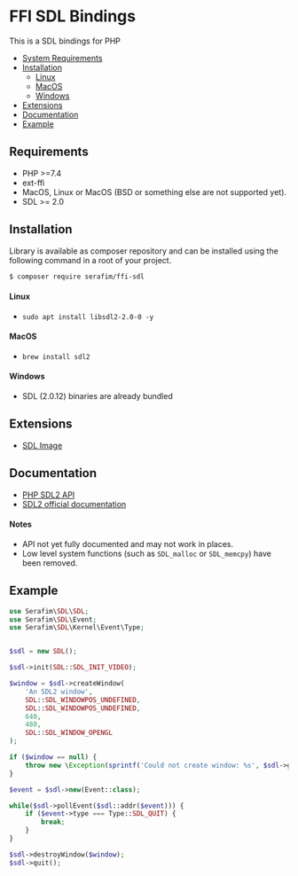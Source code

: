 # FFI SDL Bindings

This is a SDL bindings for PHP

- [System Requirements](#requirements)
- [Installation](#installation)
    - [Linux](#linux)
    - [MacOS](#macos)
    - [Windows](#windows)
- [Extensions](#extensions)
- [Documentation](#documentation)
- [Example](#example)

## Requirements

- PHP >=7.4
- ext-ffi
- MacOS, Linux or MacOS (BSD or something else are not supported yet).
- SDL >= 2.0

## Installation

Library is available as composer repository and can be 
installed using the following command in a root of your project.

```bash
$ composer require serafim/ffi-sdl
```

#### Linux

- `sudo apt install libsdl2-2.0-0 -y`

#### MacOS

- `brew install sdl2`

#### Windows

- SDL (2.0.12) binaries are already bundled

## Extensions

- [SDL Image](https://github.com/SerafimArts/ffi-sdl-image)

## Documentation

- [PHP SDL2 API](docs/api.md)
- [SDL2 official documentation](https://wiki.libsdl.org/FrontPage)

#### Notes

- API not yet fully documented and may not work in places.
- Low level system functions (such as `SDL_malloc` or `SDL_memcpy`) have been removed.

## Example

```php
use Serafim\SDL\SDL;
use Serafim\SDL\Event;
use Serafim\SDL\Kernel\Event\Type;


$sdl = new SDL();

$sdl->init(SDL::SDL_INIT_VIDEO);

$window = $sdl->createWindow( 
    'An SDL2 window',
    SDL::SDL_WINDOWPOS_UNDEFINED,
    SDL::SDL_WINDOWPOS_UNDEFINED, 
    640,
    480,
    SDL::SDL_WINDOW_OPENGL
);

if ($window == null) {
    throw new \Exception(sprintf('Could not create window: %s', $sdl->getError()));
}

$event = $sdl->new(Event::class);

while($sdl->pollEvent($sdl::addr($event))) {
    if ($event->type === Type::SDL_QUIT) {
        break;
    }
}

$sdl->destroyWindow($window);
$sdl->quit();
```
